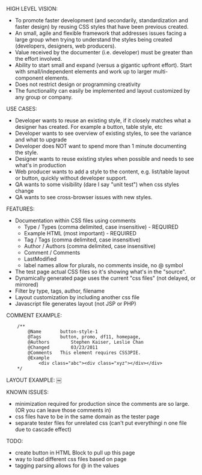 
HIGH LEVEL VISION:

- To promote faster development (and secondarily, standardization and faster design) by reusing CSS styles that have been previous created.
- An small, agile and flexible framework that addresses issues facing a large group when trying to understand the styles being created (developers, designers, web producers).
- Value received by the documenter (i.e. developer) must be greater than the effort involved.
- Ability to start small and expand (versus a gigantic upfront effort).  Start with small/independent elements and work up to larger multi-component elements.
- Does not restrict design or programming creativity
- The functionality can easily be implemented and layout customized by any group or company.

USE CASES:

- Developer wants to reuse an existing style, if it closely matches what a designer has created.  For example a button, table style, etc
- Developer wants to see overview of existing styles, to see the variance and what to upgrade
- Developer does NOT want to spend more than 1 minute documenting the style.
- Designer wants to reuse existing styles when possible and needs to see what's in production
- Web producer wants to add a style to the content, e.g. list/table layout or button, quickly without developer support.
- QA wants to some visibility (dare I say "unit test") when css styles change
- QA wants to see cross-browser issues with new styles.

FEATURES:

- Documentation within CSS files using comments
	- Type / Types (comma delimited, case insensitive) - REQUIRED
	- Example HTML (most important) - REQUIRED
	- Tag / Tags (comma delimited, case insensitive)
	- Author / Authors (comma delimited, case insensitive)
	- Comment / Comments
	- LastModified
	- label names allow for plurals, no comments inside, no @ symbol
- The test page actual CSS files so it's showing what's in the "source".
- Dynamically generated page uses the current "css files" (not delayed, or mirrored)
- Filter by type, tags, author, filename
- Layout customization by including another css file
- Javascript file generates layout (not JSP or PHP)

COMMENT EXAMPLE:

```
	/**
		@Name 		button-style-1
		@Tags 		button, promo, df11, homepage, 
		@Authors		Stephen Kaiser, Leslie Chan
		@Changed 		03/23/2011
		@Comments 	This element requires CSS3PIE.
		@Example
			<div class="abc"><div class="xyz"></div></div>
	*/
```

LAYOUT EXAMPLE:
￼



KNOWN ISSUES:
- minimization required for production since the comments are so large.  (OR you can leave those comments in)
- css files have to be in the same domain as the tester page
- separate tester files for unrelated css (can't put everythingi n one file due to cascade effect)

TODO:
- create button in HTML Block to pull up this page
- way to load different css files based on page
- tagging parsing allows for @ in the values
